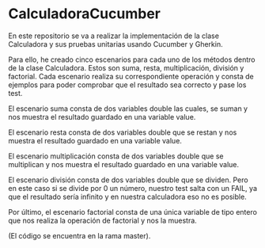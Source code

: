 # CalculadoraCucumber

En este repositorio se va a realizar la implementación de la clase Calculadora y sus pruebas unitarias usando Cucumber y Gherkin.

Para ello, he creado cinco escenarios para cada uno de los métodos dentro de la clase Calculadora. Estos son suma, resta, multiplicación, división y factorial. Cada escenario realiza su correspondiente operación y consta de ejemplos para poder comprobar que el resultado sea correcto y pase los test.

El escenario suma consta de dos variables double las cuales, se suman y nos muestra el resultado guardado en una variable value.

El escenario resta consta de dos variables double que se restan y nos muestra el resultado guardado en una variable value.

El escenario multiplicación consta de dos variables double que se multiplican y nos muestra el resultado guardado en una variable value.

El escenario división consta de dos variables double que se dividen. Pero en este caso si se divide por 0 un número, nuestro test salta con un FAIL, ya que el resultado sería infinito y en nuestra calculadora eso no es posible.

Por último, el escenario factorial consta de una única variable de tipo entero que nos realiza la operación de factorial y nos la muestra.

(El código se encuentra en la rama master).
